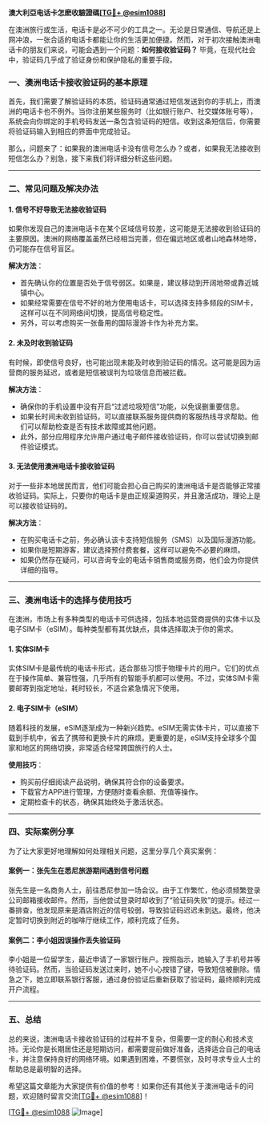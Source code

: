 **澳大利亞电话卡怎麽收驗證碼[[TG💪+ @esim1088](https://t.me/s/esim1088)]**

在澳洲旅行或生活，电话卡是必不可少的工具之一。无论是日常通信、导航还是上网冲浪，一张合适的电话卡都能让你的生活更加便捷。然而，对于初次接触澳洲电话卡的朋友们来说，可能会遇到一个问题：**如何接收验证码？** 毕竟，在现代社会中，验证码几乎成了验证身份和保护隐私的重要手段。

### 一、澳洲电话卡接收验证码的基本原理

首先，我们需要了解验证码的本质。验证码通常通过短信发送到你的手机上，而澳洲的电话卡也不例外。当你注册某些服务时（比如银行账户、社交媒体账号等），系统会向你绑定的手机号码发送一条包含验证码的短信。收到这条短信后，你需要将验证码输入到相应的界面中完成验证。

那么，问题来了：如果我的澳洲电话卡没有信号怎么办？或者，如果我无法接收到短信怎么办？别急，接下来我们将详细分析这些问题。

---

### 二、常见问题及解决办法

#### 1. **信号不好导致无法接收验证码**
如果你发现自己的澳洲电话卡在某个区域信号较差，这可能是无法接收到验证码的主要原因。澳洲的网络覆盖虽然已经相当完善，但在偏远地区或者山地森林地带，仍可能存在信号盲区。

**解决方法**：
- 首先确认你的位置是否处于信号弱区。如果是，建议移动到开阔地带或靠近城镇中心。
- 如果经常需要在信号不好的地方使用电话卡，可以选择支持多频段的SIM卡，这样可以在不同网络间切换，提高信号稳定性。
- 另外，可以考虑购买一张备用的国际漫游卡作为补充方案。

#### 2. **未及时收到验证码**
有时候，即使信号良好，也可能出现未能及时收到验证码的情况。这可能是因为运营商的服务延迟，或者是短信被误判为垃圾信息而被拦截。

**解决方法**：
- 确保你的手机设置中没有开启“过滤垃圾短信”功能，以免误删重要信息。
- 如果长时间未收到验证码，可以直接联系服务提供商的客服热线寻求帮助。他们可以帮助检查是否有技术故障或其他问题。
- 此外，部分应用程序允许用户通过电子邮件接收验证码，你可以尝试切换到邮件验证模式。

#### 3. **无法使用澳洲电话卡接收验证码**
对于一些非本地居民而言，他们可能会担心自己购买的澳洲电话卡是否能够正常接收验证码。实际上，只要你的电话卡是由正规渠道购买，并且激活成功，理论上是可以接收验证码的。

**解决方法**：
- 在购买电话卡之前，务必确认该卡支持短信服务（SMS）以及国际漫游功能。
- 如果你是短期游客，建议选择预付费套餐，这样可以避免不必要的麻烦。
- 如果仍然存在疑问，可以咨询专业的电话卡销售商或服务商，他们会为你提供详细的指导。

---

### 三、澳洲电话卡的选择与使用技巧

在澳洲，市场上有多种类型的电话卡可供选择，包括本地运营商提供的实体卡以及电子SIM卡（eSIM）。每种类型都有其优缺点，具体选择取决于你的需求。

#### 1. 实体SIM卡
实体SIM卡是最传统的电话卡形式，适合那些习惯于物理卡片的用户。它们的优点在于操作简单、兼容性强，几乎所有的智能手机都可以使用。不过，实体SIM卡需要邮寄到指定地址，耗时较长，不适合紧急情况下使用。

#### 2. 电子SIM卡（eSIM）
随着科技的发展，eSIM逐渐成为一种新兴趋势。eSIM无需实体卡片，可以直接下载到手机中，省去了携带和更换卡片的麻烦。更重要的是，eSIM支持全球多个国家和地区的网络切换，非常适合经常跨国旅行的人士。

**使用技巧**：
- 购买前仔细阅读产品说明，确保其符合你的设备要求。
- 下载官方APP进行管理，方便随时查看余额、充值等操作。
- 定期检查卡的状态，确保其始终处于激活状态。

---

### 四、实际案例分享

为了让大家更好地理解如何处理相关问题，这里分享几个真实案例：

#### 案例一：张先生在悉尼旅游期间遇到信号问题
张先生是一名商务人士，前往悉尼参加一场会议。由于工作繁忙，他必须频繁登录公司邮箱接收邮件。然而，当他尝试登录时却收到了“验证码失败”的提示。经过一番排查，他发现原来是酒店附近的信号较弱，导致验证码迟迟未到达。最终，他决定暂时切换到附近的咖啡厅继续工作，顺利完成了任务。

#### 案例二：李小姐因误操作丢失验证码
李小姐是一位留学生，最近申请了一家银行账户。按照指示，她输入了手机号并等待验证码。然而，当验证码发送过来时，她不小心按错了键，导致短信被删除。情急之下，她立即联系银行客服，通过身份验证后重新获取了验证码，最终顺利完成开户流程。

---

### 五、总结

总的来说，澳洲电话卡接收验证码的过程并不复杂，但需要一定的耐心和技术支持。无论你是长期居住还是短期访问，都需要提前做好准备，选择适合自己的电话卡，并注意保持良好的网络环境。如果遇到困难，不要慌张，及时寻求专业人士的帮助总是最明智的选择。

希望这篇文章能为大家提供有价值的参考！如果你还有其他关于澳洲电话卡的问题，欢迎随时留言交流[[TG💪+ @esim1088](https://t.me/s/esim1088)]！

[[TG💪+ @esim1088](https://t.me/s/esim1088) ![Image](https://i.postimg.cc/4NQfJmqS/Snipaste-2025-05-13-00-14-12.png)]
